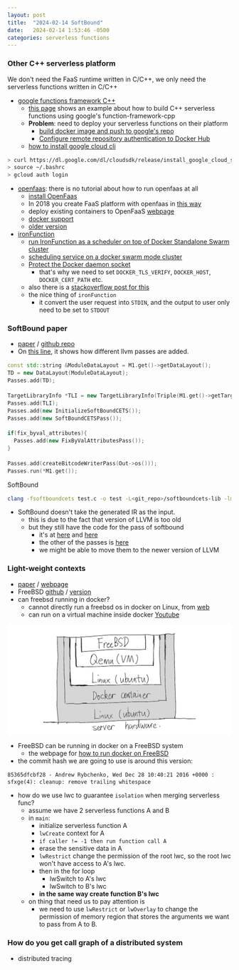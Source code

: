 ```yaml
---
layout: post
title:  "2024-02-14 SoftBound"
date:   2024-02-14 1:53:46 -0500
categories: serverless functions
---
```


### Other C++ serverless platform
We don't need the FaaS runtime written in C/C++, we only need the serverless functions written in C/C++
- [google functions framework C++](https://github.com/GoogleCloudPlatform/functions-framework-cpp)
	+ [this page](https://github.com/GoogleCloudPlatform/functions-framework-cpp/tree/main/examples/howto_use_legacy_code) shows an example about how to build C++ serverless functions using google's function-framework-cpp
	+ <strong>Problem</strong>: need to deploy your serverless functions on their platform
		* [build docker image and push to google's repo](https://cloud.google.com/artifact-registry/docs/docker/pushing-and-pulling)
		* [Configure remote repository authentication to Docker Hub](https://cloud.google.com/artifact-registry/docs/repositories/configure-remote-auth-dockerhub)
	+ [how to install google cloud cli](https://stackoverflow.com/questions/23247943/trouble-installing-google-cloud-sdk-in-ubuntu)

```bash
> curl https://dl.google.com/dl/cloudsdk/release/install_google_cloud_sdk.bash | bash
> source ~/.bashrc
> gcloud auth login
```

- [openfaas](https://github.com/openfaas): there is no tutorial about how to run openfaas at all
	+ [install OpenFaas](https://gcore.com/learning/create-serverless-functions-with-openfaas/)
	+ In 2018 you create FaaS platform with openfaas in [this way](https://medium.com/@pavithra_38952/openfaas-on-docker-440541d635a2)
	+ deploy existing containers to OpenFaaS [webpage](https://www.openfaas.com/blog/porting-existing-containers-to-openfaas/)
	+ [docker support](https://docs.openfaas.com/languages/dockerfile/)
	+ [older version](https://www.digitalocean.com/community/tutorials/how-to-install-and-secure-openfaas-using-docker-swarm-on-ubuntu-16-04)
- [ironFunction](https://github.com/iron-io)
	+ [run IronFunction as a scheduler on top of Docker Standalone Swarm cluster](https://github.com/iron-io/functions/tree/master/docs/operating/docker-swarm)
    * [scheduling service on a docker swarm mode cluster](https://semaphoreci.com/community/tutorials/scheduling-services-on-a-docker-swarm-mode-cluster)
	+ [Protect the Docker daemon socket](https://docs.docker.com/engine/security/protect-access/)
		* that's why we need to set `DOCKER_TLS_VERIFY`, `DOCKER_HOST`, `DOCKER_CERT_PATH` etc. 
    * also there is a [stackoverflow post for this](https://stackoverflow.com/questions/38286564/docker-tls-verify-docker-host-and-docker-cert-path-on-ubuntu)
	+ the nice thing of `ironFunction`
		* it convert the user request into `STDIN`, and the output to user only need to be set to `STDOUT`

### SoftBound paper
- [paper](https://llvm.org/pubs/2009-06-PLDI-SoftBound.pdf) / [github repo](https://github.com/santoshn/softboundcets-34)
- On [this line](https://github.com/santoshn/softboundcets-34/blob/master/softboundcets-llvm-clang34/tools/softboundcets/main.cpp), it shows how different llvm passes are added.

```c++
const std::string &ModuleDataLayout = M1.get()->getDataLayout();
TD = new DataLayout(ModuleDataLayout);
Passes.add(TD);

TargetLibraryInfo *TLI = new TargetLibraryInfo(Triple(M1.get()->getTargetTriple()));
Passes.add(TLI);
Passes.add(new InitializeSoftBoundCETS());
Passes.add(new SoftBoundCETSPass());

if(fix_byval_attributes){
  Passes.add(new FixByValAttributesPass());
}

Passes.add(createBitcodeWriterPass(Out->os()));
Passes.run(*M1.get());

```

SoftBound
 
```bash
clang -fsoftboundcets test.c -o test -L<git_repo>/softboundcets-lib -lm -lrt
```

- SoftBound doesn't take the generated IR as the input.
	+ this is due to the fact that version of LLVM is too old 
	+ but they still have the code for the pass of softbound
		* it's at [here](https://github.com/santoshn/softboundcets-34/tree/master/softboundcets-llvm-clang34/lib/Transforms/SoftBoundCETS) and [here](https://github.com/santoshn/softboundcets-34/tree/master/softboundcets-llvm-clang34/include/llvm/Transforms/SoftBoundCETS)
		* the other of the passes is [here](https://github.com/santoshn/softboundcets-34/blob/master/softboundcets-llvm-clang34/tools/softboundcets/main.cpp)
		* we might be able to move them to the newer version of LLVM 

### Light-weight contexts
- [paper](https://www.usenix.org/system/files/conference/osdi16/osdi16-litton.pdf) / [webpage](https://www.cs.umd.edu/projects/lwc/)
- FreeBSD [github](https://github.com/freebsd/freebsd-src) / [version](https://docs.freebsd.org/en/books/porters-handbook/versions/)
- can freebsd running in docker? 
	* cannot directly run a freebsd os in docker on Linux, from [web](https://stackoverflow.com/questions/33864142/can-freebsd-be-run-inside-docker) 
	* can run on a virtual machine inside docker [Youtube](https://www.youtube.com/watch?v=9-BowuxQrhE)

![d2](/assets/2024-02-02/d2.png)

- FreeBSD can be running in docker on a FreeBSD system
	- the webpage for [how to run docker on FreeBSD](https://wiki.freebsd.org/Docker) 
- the commit hash we are going to use is around this version:

```
85365dfcbf28 - Andrew Rybchenko, Wed Dec 28 10:40:21 2016 +0000 : sfxge(4): cleanup: remove trailing whitespace
```

- how do we use lwc to guarantee `isolation` when merging serverless func?
	+ assume we have 2 serverless functions A and B
	+ in `main`:
		* initialize serverless function A
		* `lwCreate` context for A
		* `if caller != -1 then run function call A`
		* erase the sensitive data in A
		* `lwRestrict` change the permission of the root lwc, so the root lwc won't have access to A's lwc.
		* then in the for loop
			- lwSwitch to A's lwc
			- lwSwitch to B's lwc
		* <strong>in the same way create function B's lwc</strong>
	+ on thing that need us to pay attention is
		* we need to use `lwRestrict` or `lwOverlay` to change the permission of memory region that stores the arguments we want to pass from A to B. 			 


### How do you get call graph of a distributed system 
- distributed tracing


